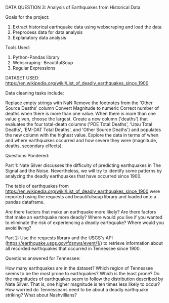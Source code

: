 DATA QUESTION 3: Analysis of Earthquakes from Historical Data

Goals for the project:
1) Extract historical earthquake data using webscraping and load the data
2) Preprocess data for data analysis
3) Explanatory data analysis

Tools Used:
1) Python-Pandas library
2) Webscraping- BeautifulSoup
3) Regular Expressions

DATASET USED:
https://en.wikipedia.org/wiki/List_of_deadly_earthquakes_since_1900 

Data cleaning tasks include:

Replace empty strings with NaN
Remove the footnotes from the 'Other Source Deaths' column
Convert Magnitude to numeric
Correct number of deaths when there is more than one value. When there is more than one value given, choose the largest.
Create a new column ('deaths') that evaluates the four total-death columns ('PDE Total Deaths', 'Utsu Total Deaths', 'EM-DAT Total Deaths', and 'Other Source Deaths') and populates the new column with the highest value.
Explore the data in terms of when and where earthquakes occurred and how severe they were (magnitude, deaths, secondary effects).


Questions Pondered:

Part 1:
Nate Silver discusses the difficulty of predicting earthquakes in The Signal and the Noise. Nevertheless, we will try to identify some patterns by analyzing the deadly earthquakes that have occurred since 1900.

The table of earthquakes from https://en.wikipedia.org/wiki/List_of_deadly_earthquakes_since_1900 were imported using the requests and beautifulsoup library and loaded onto a pandas dataframe. 


Are there factors that make an earthquake more likely?
Are there factors that make an earthquake more deadly?
Where would you live if you wanted to eliminate the risk of experiencing a deadly earthquake? Where would you avoid living?


Part 2:
Use the requests library and the USGS's API (https://earthquake.usgs.gov/fdsnws/event/1/) to retrieve information about all recorded earthquakes that occurred in Tennessee since 1900. 

Questions answered for Tennessee:

How many earthquakes are in the dataset? Which region of Tennessee seems to be the most prone to earthquakes? Which is the least prone?
Do the magnitudes of earthquakes seem to follow the distribution described by Nate Silver. That is, one higher magnitude is ten times less likely to occur?
How worried do Tennesseans need to be about a deadly earthquake striking? What about Nashvillians?
